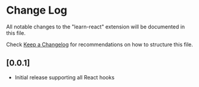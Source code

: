 # Change Log

All notable changes to the "learn-react" extension will be documented in this file.

Check [Keep a Changelog](http://keepachangelog.com/) for recommendations on how to structure this file.

## [0.0.1]

- Initial release supporting all React hooks
